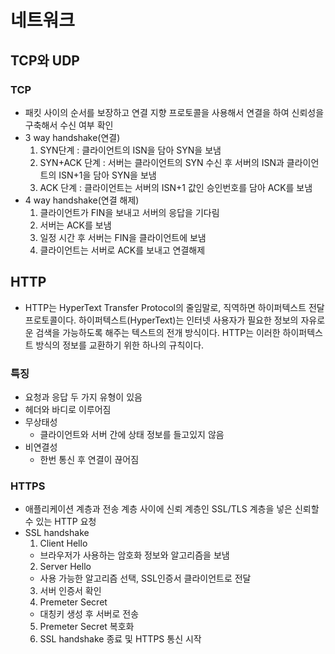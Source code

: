 # 네트워크
## TCP와 UDP
### TCP
* 패킷 사이의 순서를 보장하고 연결 지향 프로토콜을 사용해서 연결을 하여 신뢰성을 구축해서 수신 여부 확인
* 3 way handshake(연결)
  1. SYN단계 : 클라이언트의 ISN을 담아 SYN을 보냄
  2. SYN+ACK 단계 : 서버는 클라이언트의 SYN 수신 후 서버의 ISN과 클라이언트의 ISN+1을 담아 SYN을 보냄
  3. ACK 단계 : 클라이언트는 서버의 ISN+1 값인 승인번호를 담아 ACK를 보냄
* 4 way handshake(연결 해제)
  1. 클라이언트가 FIN을 보내고 서버의 응답을 기다림
  2. 서버는 ACK를 보냄
  3. 일정 시간 후 서버는 FIN을 클라이언트에 보냄
  4. 클라이언트는 서버로 ACK를 보내고 연결해제

## HTTP
* HTTP는 HyperText Transfer Protocol의 줄임말로, 직역하면 하이퍼텍스트 전달 프로토콜이다. 하이퍼텍스트(HyperText)는 인터넷 사용자가 필요한 정보의 자유로운 검색을 가능하도록 해주는 텍스트의 전개 방식이다. HTTP는 이러한 하이퍼텍스트 방식의 정보를 교환하기 위한 하나의 규칙이다.
### 특징
* 요청과 응답 두 가지 유형이 있음
* 헤더와 바디로 이루어짐
* 무상태성
  * 클라이언트와 서버 간에 상태 정보를 들고있지 않음
* 비연결성
  * 한번 통신 후 연결이 끊어짐
### HTTPS
* 애플리케이션 계층과 전송 계층 사이에 신뢰 계층인 SSL/TLS 계층을 넣은 신뢰할 수 있는 HTTP 요청
* SSL handshake
  1. Client Hello 
    * 브라우저가 사용하는 암호화 정보와 알고리즘을 보냄
  2. Server Hello
    * 사용 가능한 알고리즘 선택, SSL인증서 클라이언트로 전달
  3. 서버 인증서 확인
  4. Premeter Secret
    * 대칭키 생성 후 서버로 전송
  5. Premeter Secret 복호화
  6. SSL handshake 종료 및 HTTPS 통신 시작